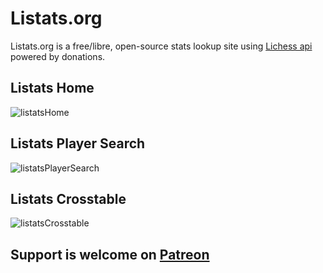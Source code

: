 # Listats.org

Listats.org is a free/libre, open-source stats lookup site using [Lichess api](https://lichess.org/api) powered by donations.


## Listats Home
 ![listatsHome](https://user-images.githubusercontent.com/88911601/172171523-87ce7d6c-13de-4259-a865-cf3b8ae2176c.png)  
 
 
## Listats Player Search
![listatsPlayerSearch](https://user-images.githubusercontent.com/88911601/172171568-f3a4b987-45a3-4352-b88b-428a5cd66e06.png)  


## Listats Crosstable
![listatsCrosstable](https://user-images.githubusercontent.com/88911601/172171674-c51f239c-f0ba-460f-babb-5892cd5d9cca.png)  



## Support is welcome on [Patreon](https://www.patreon.com/listats)
